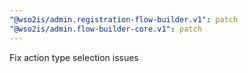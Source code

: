 ```yaml
---
"@wso2is/admin.registration-flow-builder.v1": patch
"@wso2is/admin.flow-builder-core.v1": patch
---
```


Fix action type selection issues
